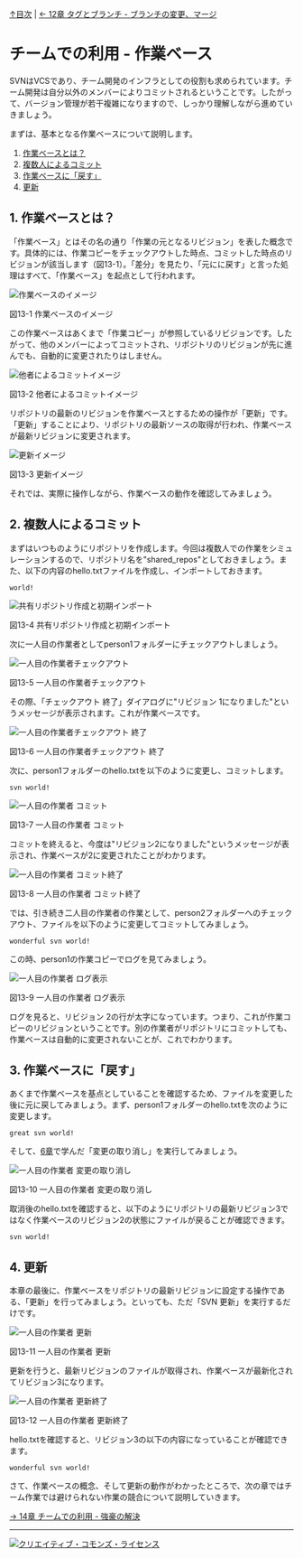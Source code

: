 [↑目次](README.md "目次") | [← 12章 タグとブランチ - ブランチの変更、マージ](12.tag-and-branch-5.md "タグとブランチ - ブランチの変更、マージ")

# チームでの利用 - 作業ベース

SVNはVCSであり、チーム開発のインフラとしての役割も求められています。チーム開発は自分以外のメンバーによりコミットされるということです。したがって、バージョン管理が若干複雑になりますので、しっかり理解しながら進めていきましょう。

まずは、基本となる作業ベースについて説明します。

1. [作業ベースとは？](#what-is-base)
1. [複数人によるコミット](#commit-by-multi-user)
1. [作業ベースに「戻す」](#revert-to-base)
1. [更新](#update)

## <a name="what-is-base"></a>1. 作業ベースとは？

「作業ベース」とはその名の通り「作業の元となるリビジョン」を表した概念です。具体的には、作業コピーをチェックアウトした時点、コミットした時点のリビジョンが該当します（図13-1）。「差分」を見たり、「元にに戻す」と言った処理はすべて、「作業ベース」を起点として行われます。

![作業ベースのイメージ](images/chapter-13-1.jpg)

図13-1 作業ベースのイメージ

この作業ベースはあくまで「作業コピー」が参照しているリビジョンです。したがって、他のメンバーによってコミットされ、リポジトリのリビジョンが先に進んでも、自動的に変更されたりはしません。

![他者によるコミットイメージ](images/chapter-13-2.jpg)

図13-2 他者によるコミットイメージ

リポジトリの最新のリビジョンを作業ベースとするための操作が「更新」です。「更新」することにより、リポジトリの最新ソースの取得が行われ、作業ベースが最新リビジョンに変更されます。

![更新イメージ](images/chapter-13-3.jpg)

図13-3 更新イメージ

それでは、実際に操作しながら、作業ベースの動作を確認してみましょう。

## <a name="commit-by-multi-user"></a>2. 複数人によるコミット

まずはいつものようにリポジトリを作成します。今回は複数人での作業をシミュレーションするので、リポジトリ名を"shared_repos"としておきましょう。また、以下の内容のhello.txtファイルを作成し、インポートしておきます。

    world!

![共有リポジトリ作成と初期インポート](images/chapter-13-4.jpg)

図13-4 共有リポジトリ作成と初期インポート

次に一人目の作業者としてperson1フォルダーにチェックアウトしましょう。

![一人目の作業者チェックアウト](images/chapter-13-5.jpg)

図13-5 一人目の作業者チェックアウト

その際、「チェックアウト 終了」ダイアログに"リビジョン 1になりました"というメッセージが表示されます。これが作業ベースです。

![一人目の作業者チェックアウト 終了](images/chapter-13-6.jpg)

図13-6 一人目の作業者チェックアウト 終了

次に、person1フォルダーのhello.txtを以下のように変更し、コミットします。

    svn world!

![一人目の作業者 コミット](images/chapter-13-7.jpg)

図13-7 一人目の作業者 コミット

コミットを終えると、今度は"リビジョン2になりました"というメッセージが表示され、作業ベースが2に変更されたことがわかります。

![一人目の作業者 コミット終了](images/chapter-13-8.jpg)

図13-8 一人目の作業者 コミット終了

では、引き続き二人目の作業者の作業として、person2フォルダーへのチェックアウト、ファイルを以下のように変更してコミットしてみましょう。

    wonderful svn world!

この時、person1の作業コピーでログを見てみましょう。

![一人目の作業者 ログ表示](images/chapter-13-9.jpg)

図13-9 一人目の作業者 ログ表示

ログを見ると、リビジョン 2の行が太字になっています。つまり、これが作業コピーのリビジョンということです。別の作業者がリポジトリにコミットしても、作業ベースは自動的に変更されないことが、これでわかります。

## <a name="revert-to-base"></a>3. 作業ベースに「戻す」

あくまで作業ベースを基点としていることを確認するため、ファイルを変更した後に元に戻してみましょう。まず、person1フォルダーのhello.txtを次のように変更します。

    great svn world!

そして、[6章](6.personal-use-4.md)で学んだ「変更の取り消し」を実行してみましょう。

![一人目の作業者 変更の取り消し](images/chapter-13-10.jpg)

図13-10 一人目の作業者 変更の取り消し

取消後のhello.txtを確認すると、以下のようにリポジトリの最新リビジョン3ではなく作業ベースのリビジョン2の状態にファイルが戻ることが確認できます。

    svn world!

## <a name="update"></a>4. 更新

本章の最後に、作業ベースをリポジトリの最新リビジョンに設定する操作である、「更新」を行ってみましょう。といっても、ただ「SVN 更新」を実行するだけです。

![一人目の作業者 更新](images/chapter-13-11.jpg)

図13-11 一人目の作業者 更新

更新を行うと、最新リビジョンのファイルが取得され、作業ベースが最新化されてリビジョン3になります。

![一人目の作業者 更新終了](images/chapter-13-12.jpg)

図13-12 一人目の作業者 更新終了

hello.txtを確認すると、リビジョン3の以下の内容になっていることが確認できます。

    wonderful svn world!

さて、作業ベースの概念、そして更新の動作がわかったところで、次の章ではチーム作業では避けられない作業の競合について説明していきます。

[→ 14章 チームでの利用 - 強豪の解決](14.team-use-2.md "チームでの利用 - 競合の解決")

----------

<a rel="license" href="http://creativecommons.org/licenses/by-sa/3.0/deed.ja"><img alt="クリエイティブ・コモンズ・ライセンス" style="border-width:0" src="http://i.creativecommons.org/l/by-sa/3.0/88x31.png" /></a>
